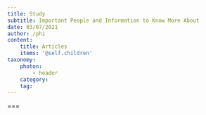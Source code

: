 ```yaml
---
title: Study
subtitle: Important People and Information to Know More About
date: 03/07/2021
author: /phi
content:
    title: Articles
    items: '@self.children'
taxonomy:
    photon:
        - header
    category: 
    tag: 
---
```




===


